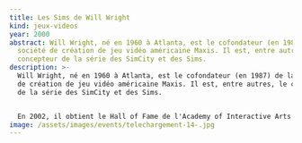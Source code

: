 ```yaml
---
title: Les Sims de Will Wright
kind: jeux-videos
year: 2000
abstract: Will Wright, né en 1960 à Atlanta, est le cofondateur (en 1987) de la
  société de création de jeu vidéo américaine Maxis. Il est, entre autres, le
  concepteur de la série des SimCity et des Sims.
description: >-
  Will Wright, né en 1960 à Atlanta, est le cofondateur (en 1987) de la société
  de création de jeu vidéo américaine Maxis. Il est, entre autres, le concepteur
  de la série des SimCity et des Sims.


  En 2002, il obtient le Hall of Fame de l'Academy of Interactive Arts and Sciences qui récompense les meilleurs créateurs de jeu vidéo. En 2000, il crée la suite des Sims, devenu un important succès commercial. Ce sont Les Sims 2, qui sortent en septembre 2004, ainsi que des extensions un peu plus tard (Nuit de folie, Joyeux Noël, Academy, etc.).
image: /assets/images/events/telechargement-14-.jpg
---
```

